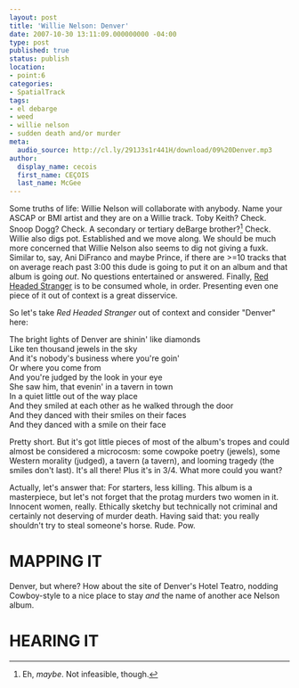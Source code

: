 ```yaml
---
layout: post
title: 'Willie Nelson: Denver'
date: 2007-10-30 13:11:09.000000000 -04:00
type: post
published: true
status: publish
location:
- point:6
categories:
- SpatialTrack
tags:
- el debarge
- weed
- willie nelson
- sudden death and/or murder
meta:
  audio_source: http://cl.ly/291J3s1r441H/download/09%20Denver.mp3
author:
  display_name: cecois
  first_name: CEÇOIS
  last_name: McGee
---
```



Some truths of life: Willie Nelson will collaborate with anybody. Name your ASCAP or BMI artist and they are on a Willie track. Toby Keith? Check. Snoop Dogg? Check. A secondary or tertiary deBarge brother?[^1] Check. Willie also digs pot. Established and we move along. We should be much more concerned that Willie Nelson also seems to dig not giving a fuxk. Similar to, say, Ani DiFranco and maybe Prince, if there are >=10 tracks that on average reach past 3:00 this dude is going to put it on an album and that album is going <em>out</em>. No questions entertained or answered. Finally, [Red Headed Stranger](https://open.spotify.com/album/5aEtg4dxdBk4pj6SJ3hNsM) is to be consumed whole, in order. Presenting even one piece of it out of context is a great disservice.

So let's take *Red Headed Stranger* out of context and consider "Denver" here:

<div class="lyrics">The bright lights of Denver are shinin' like diamonds<br />
Like ten thousand jewels in the sky<br />
And it's nobody's business where you're goin'<br />
Or where you come from<br />
And you're judged by the look in your eye</div>

<div class="lyrics">She saw him, that evenin' in a tavern in town<br />
In a quiet little out of the way place<br />
And they smiled at each other as he walked through the door<br />
And they danced with their smiles on their faces<br />
And they danced with a smile on their face</div>

Pretty short. But it's got little pieces of most of the album's tropes and could almost be considered a microcosm: some cowpoke poetry (jewels), some Western morality (judged), a tavern (a tavern), and looming tragedy (the smiles don't last). It's all there! Plus it's in 3/4. What more could you want?

Actually, let's answer that: For starters, less killing. This album is a masterpiece, but let's not forget that the protag murders two women in it. Innocent women, really. Ethically sketchy but technically not criminal and certainly not deserving of murder death. Having said that: you really shouldn't try to steal someone's horse. Rude. Pow.

[^1]: Eh, *maybe*. Not infeasible, though.

# MAPPING IT
Denver, but where? How about the site of <span data-target="milleria" data-id="g.6" class="trigger">Denver's Hotel Teatro</span>, nodding Cowboy-style to a nice place to stay <em>and</em> the name of another ace Nelson album.

# HEARING IT
<!-- <iframe src="https://embed.spotify.com/?uri=spotify%3Atrack%3A6XA4JehIqXGF4Aqqcj5TBX" width="400" height="180" frameborder="0" allowtransparency="true"></iframe> -->